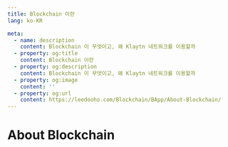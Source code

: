 ```yaml
---
title: Blockchain 이란
lang: ko-KR

meta:
  - name: description
    content: Blockchain 이 무엇이고, 왜 Klaytn 네트워크를 이용할까
  - property: og:title
    content: Blockchain 이란
  - property: og:description
    content: Blockchain 이 무엇이고, 왜 Klaytn 네트워크를 이용할까
  - property: og:image
    content: ''
  - property: og:url
    content: https://leedooho.com/Blockchain/BApp/About-Blockchain/
---
```


# About Blockchain


